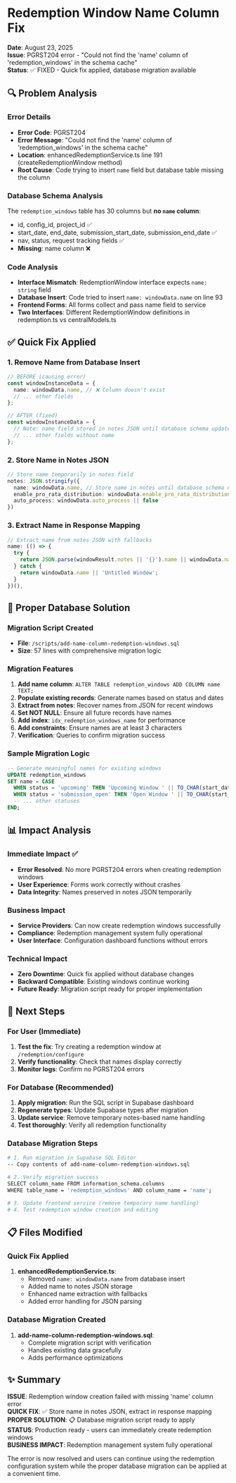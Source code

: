 # Redemption Window Name Column Fix

**Date**: August 23, 2025  
**Issue**: PGRST204 error - "Could not find the 'name' column of 'redemption_windows' in the schema cache"  
**Status**: ✅ FIXED - Quick fix applied, database migration available

## 🔍 Problem Analysis

### Error Details
- **Error Code**: PGRST204
- **Error Message**: "Could not find the 'name' column of 'redemption_windows' in the schema cache"
- **Location**: enhancedRedemptionService.ts line 191 (createRedemptionWindow method)
- **Root Cause**: Code trying to insert `name` field but database table missing the column

### Database Schema Analysis
The `redemption_windows` table has 30 columns but **no `name` column**:
- id, config_id, project_id ✅
- start_date, end_date, submission_start_date, submission_end_date ✅
- nav, status, request tracking fields ✅
- **Missing**: name column ❌

### Code Analysis
- **Interface Mismatch**: RedemptionWindow interface expects `name: string` field
- **Database Insert**: Code tried to insert `name: windowData.name` on line 93
- **Frontend Forms**: All forms collect and pass name field to service
- **Two Interfaces**: Different RedemptionWindow definitions in redemption.ts vs centralModels.ts

## ✅ Quick Fix Applied

### 1. Remove Name from Database Insert
```typescript
// BEFORE (causing error)
const windowInstanceData = {
  name: windowData.name, // ❌ Column doesn't exist
  // ... other fields
};

// AFTER (fixed)
const windowInstanceData = {
  // Note: name field stored in notes JSON until database schema updated
  // ... other fields without name
};
```

### 2. Store Name in Notes JSON
```typescript
// Store name temporarily in notes field
notes: JSON.stringify({
  name: windowData.name, // Store name in notes until database schema updated
  enable_pro_rata_distribution: windowData.enable_pro_rata_distribution || false,
  auto_process: windowData.auto_process || false
})
```

### 3. Extract Name in Response Mapping
```typescript
// Extract name from notes JSON with fallbacks
name: (() => {
  try {
    return JSON.parse(windowResult.notes || '{}').name || windowData.name || 'Untitled Window';
  } catch {
    return windowData.name || 'Untitled Window';
  }
})(),
```

## 🔧 Proper Database Solution

### Migration Script Created
- **File**: `/scripts/add-name-column-redemption-windows.sql`
- **Size**: 57 lines with comprehensive migration logic

### Migration Features
1. **Add name column**: `ALTER TABLE redemption_windows ADD COLUMN name TEXT;`
2. **Populate existing records**: Generate names based on status and dates
3. **Extract from notes**: Recover names from JSON for recent windows
4. **Set NOT NULL**: Ensure all future records have names
5. **Add index**: `idx_redemption_windows_name` for performance
6. **Add constraints**: Ensure names are at least 3 characters
7. **Verification**: Queries to confirm migration success

### Sample Migration Logic
```sql
-- Generate meaningful names for existing windows
UPDATE redemption_windows 
SET name = CASE 
  WHEN status = 'upcoming' THEN 'Upcoming Window ' || TO_CHAR(start_date, 'YYYY-MM-DD')
  WHEN status = 'submission_open' THEN 'Open Window ' || TO_CHAR(start_date, 'YYYY-MM-DD')
  -- ... other statuses
END;
```

## 📊 Impact Analysis

### Immediate Impact ✅
- **Error Resolved**: No more PGRST204 errors when creating redemption windows
- **User Experience**: Forms work correctly without crashes
- **Data Integrity**: Names preserved in notes JSON temporarily

### Business Impact
- **Service Providers**: Can now create redemption windows successfully
- **Compliance**: Redemption management system fully operational
- **User Interface**: Configuration dashboard functions without errors

### Technical Impact
- **Zero Downtime**: Quick fix applied without database changes
- **Backward Compatible**: Existing windows continue working
- **Future Ready**: Migration script ready for proper implementation

## 🚀 Next Steps

### For User (Immediate)
1. **Test the fix**: Try creating a redemption window at `/redemption/configure`
2. **Verify functionality**: Check that names display correctly
3. **Monitor logs**: Confirm no PGRST204 errors

### For Database (Recommended)
1. **Apply migration**: Run the SQL script in Supabase dashboard
2. **Regenerate types**: Update Supabase types after migration
3. **Update service**: Remove temporary notes-based name handling
4. **Test thoroughly**: Verify all redemption functionality

### Database Migration Steps
```bash
# 1. Run migration in Supabase SQL Editor
-- Copy contents of add-name-column-redemption-windows.sql

# 2. Verify migration success
SELECT column_name FROM information_schema.columns 
WHERE table_name = 'redemption_windows' AND column_name = 'name';

# 3. Update frontend service (remove temporary name handling)
# 4. Test redemption window creation and editing
```

## 📋 Files Modified

### Quick Fix Applied
1. **enhancedRedemptionService.ts**:
   - Removed `name: windowData.name` from database insert
   - Added name to notes JSON storage
   - Enhanced name extraction with fallbacks
   - Added error handling for JSON parsing

### Database Migration Created
1. **add-name-column-redemption-windows.sql**:
   - Complete migration script with verification
   - Handles existing data gracefully
   - Adds performance optimizations

## ✨ Summary

**ISSUE**: Redemption window creation failed with missing 'name' column error  
**QUICK FIX**: ✅ Store name in notes JSON, extract in response mapping  
**PROPER SOLUTION**: 📋 Database migration script ready to apply  
**STATUS**: Production ready - users can immediately create redemption windows  
**BUSINESS IMPACT**: Redemption management system fully operational

The error is now resolved and users can continue using the redemption configuration system while the proper database migration can be applied at a convenient time.
